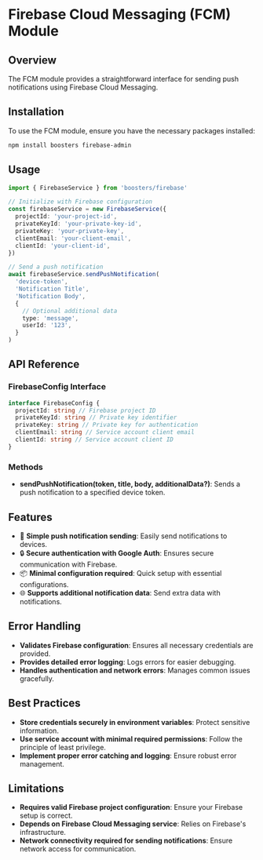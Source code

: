 # Firebase Cloud Messaging (FCM) Module

## Overview

The FCM module provides a straightforward interface for sending push notifications using Firebase Cloud Messaging.

## Installation

To use the FCM module, ensure you have the necessary packages installed:

```bash
npm install boosters firebase-admin
```

## Usage

```typescript
import { FirebaseService } from 'boosters/firebase'

// Initialize with Firebase configuration
const firebaseService = new FirebaseService({
  projectId: 'your-project-id',
  privateKeyId: 'your-private-key-id',
  privateKey: 'your-private-key',
  clientEmail: 'your-client-email',
  clientId: 'your-client-id',
})

// Send a push notification
await firebaseService.sendPushNotification(
  'device-token',
  'Notification Title',
  'Notification Body',
  {
    // Optional additional data
    type: 'message',
    userId: '123',
  }
)
```

## API Reference

### FirebaseConfig Interface

```typescript
interface FirebaseConfig {
  projectId: string // Firebase project ID
  privateKeyId: string // Private key identifier
  privateKey: string // Private key for authentication
  clientEmail: string // Service account client email
  clientId: string // Service account client ID
}
```

### Methods

- **sendPushNotification(token, title, body, additionalData?)**: Sends a push notification to a specified device token.

## Features

- 🔔 **Simple push notification sending**: Easily send notifications to devices.
- 🔒 **Secure authentication with Google Auth**: Ensures secure communication with Firebase.
- 📦 **Minimal configuration required**: Quick setup with essential configurations.
- 🌐 **Supports additional notification data**: Send extra data with notifications.

## Error Handling

- **Validates Firebase configuration**: Ensures all necessary credentials are provided.
- **Provides detailed error logging**: Logs errors for easier debugging.
- **Handles authentication and network errors**: Manages common issues gracefully.

## Best Practices

- **Store credentials securely in environment variables**: Protect sensitive information.
- **Use service account with minimal required permissions**: Follow the principle of least privilege.
- **Implement proper error catching and logging**: Ensure robust error management.

## Limitations

- **Requires valid Firebase project configuration**: Ensure your Firebase setup is correct.
- **Depends on Firebase Cloud Messaging service**: Relies on Firebase's infrastructure.
- **Network connectivity required for sending notifications**: Ensure network access for communication.
